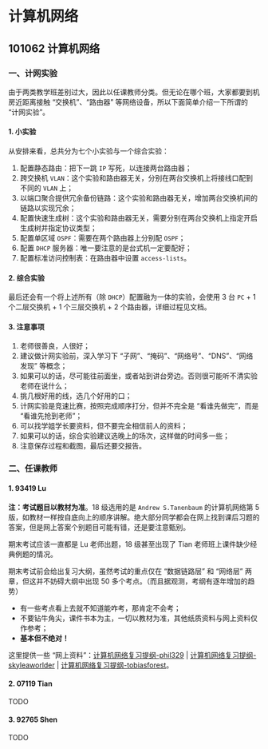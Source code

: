 # 计算机网络

## 101062 计算机网络

### 一、计网实验

由于两类教学班差别过大，因此以任课教师分类。但无论在哪个班，大家都要到机房近距离接触 “交换机”、“路由器” 等网络设备，所以下面简单介绍一下所谓的 “计网实验”。

#### 1. 小实验

从安排来看，总共分为七个小实验与一个综合实验：

1. 配置静态路由：把下一跳 `IP` 写死，以连接两台路由器；
2. 跨交换机 `VLAN`：这个实验和路由器无关，分别在两台交换机上将接线口配到不同的 `VLAN` 上；
3. 以端口聚合提供冗余备份链路：这个实验和路由器无关，增加两台交换机间的链路以实现冗余；
4. 配置快速生成树：这个实验和路由器无关，需要分别在两台交换机上指定开启生成树并指定协议类型；
5. 配置单区域 `OSPF`：需要在两个路由器上分别配 `OSPF`；
6. 配置 `DHCP` 服务器：唯一要注意的是台式机一定要配好；
7. 配置标准访问控制表：在路由器中设置 `access-lists`。

#### 2. 综合实验

最后还会有一个将上述所有（除 `DHCP`）配置融为一体的实验，会使用 3 台 `PC` + 1 个二层交换机 + 1 个三层交换机 + 2 个路由器，详细过程见文档。

#### 3. 注意事项

1. 老师很善良，人很好；
2. 建议做计网实验前，深入学习下 “子网”、“掩码”、“网络号”、“DNS”、“网络发现” 等概念；
3. 如果可以的话，尽可能往前面坐，或者站到讲台旁边。否则很可能听不清实验老师在说什么；
4. 挑几根好用的线，选几个好用的口；
5. 计网实验是竞速比赛，按照完成顺序打分，但并不完全是 “看谁先做完”，而是 “看谁先抢到老师”；
6. 可以找学姐学长要资料，但不要完全相信前人的资料；
7. 如果可以的话，综合实验建议选晚上的场次，这样做的时间多一些；
8. 注意保存过程和截图，最后还要交报告。

### 二、任课教师

#### 1. 93419 Lu

**注：考试题目以教材为准**。18 级选用的是 `Andrew S.Tanenbaum` 的计算机网络第 5 版，如教材一样按自底向上的顺序讲解。绝大部分同学都会在网上找到课后习题的答案，但是网上答案个别题目可能有错，还是要注意甄别。

期末考试应该一直都是 Lu 老师出题，18 级甚至出现了 Tian 老师班上课件缺少经典例题的情况。

期末考试前会给出复习大纲，虽然考试的重点仅在 “数据链路层” 和 “网络层” 两章，但这并不妨碍大纲中出现 50 多个考点。（而且据观测，考纲有逐年增加的趋势）

* 有一些考点看上去就不知道能咋考，那肯定不会考；
* 不要钻牛角尖，课件书本为主，一切以教材为准，其他纸质资料与网上资料仅作参考；
* **基本但不绝对！**

这里提供一些 “网上资料”：[计算机网络复习提纲-phil329](https://github.com/TJ-CSCCG/TJCS-Images/tree/TJCS-Course/101062_计算机网络/2020/files/计算机网络复习提纲.pdf) | [计算机网络复习提纲-skyleaworlder](https://github.com/skyleaworlder/NOT_NOTE/tree/main/Computer-Network/AST-DJW) | [计算机网络复习提纲-tobiasforest](https://github.com/tobiasforest/r/blob/main/101062_计算机网络/计网复习.md)。

#### 2. 07119 Tian

TODO

#### 3. 92765 Shen

TODO

